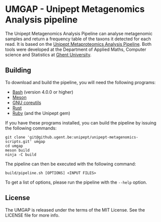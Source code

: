 UMGAP - Unipept Metagenomics Analysis pipeline
==============================================
The Unipept Metagenomics Analysis Pipeline can analyse metagenomic samples and
return a frequency table of the taxons it detected for each read. It is based on
the [Unipept Metaproteomics Analysis Pipeline](Unipept). Both
tools were developed at the Department of Applied Maths, Computer science and
Statistics at [Ghent University](UGent).

## Building
To download and build the pipeline, you will need the following programs:

* [Bash] (version 4.0.0 or higher)
* [Meson]
* [GNU coreutils]
* [Rust]
* [Ruby] (and the Unipept gem)

If you have these programs installed, you can build the pipeline by issuing the
following commands:

```
git clone 'git@github.ugent.be:unipept/unipept-metagenomics-scripts.git' umgap
cd umgap
meson build
ninja -C build
```

The pipeline can then be executed with the following command:

```
build/pipeline.sh [OPTIONS] <INPUT FILES>
```

To get a list of options, please run the pipeline with the `--help` option.

## License
The UMGAP is released under the terms of the MIT License. See the LICENSE file
for more info.


[Unipept]: https://unipept.ugent.be/
[UGent]: https://www.ugent.be/
[Bash]: https://www.gnu.org/software/bash/
[Meson]: https://mesonbuild.com/
[GNU coreutils]: https://www.gnu.org/software/coreutils/
[Rust]: https://www.rust-lang.org/
[Ruby]: https://www.ruby-lang.org/
